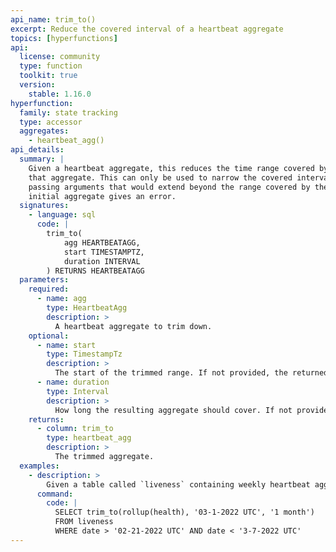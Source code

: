 ```yaml
---
api_name: trim_to()
excerpt: Reduce the covered interval of a heartbeat aggregate
topics: [hyperfunctions]
api:
  license: community
  type: function
  toolkit: true
  version:
    stable: 1.16.0
hyperfunction:
  family: state tracking
  type: accessor
  aggregates:
    - heartbeat_agg()
api_details:
  summary: |
    Given a heartbeat aggregate, this reduces the time range covered by
    that aggregate. This can only be used to narrow the covered interval,
    passing arguments that would extend beyond the range covered by the
    initial aggregate gives an error.
  signatures:
    - language: sql
      code: |
        trim_to(
            agg HEARTBEATAGG,
            start TIMESTAMPTZ,
            duration INTERVAL
        ) RETURNS HEARTBEATAGG
  parameters:
    required:
      - name: agg
        type: HeartbeatAgg
        description: >
          A heartbeat aggregate to trim down.
    optional:
      - name: start
        type: TimestampTz
        description: >
          The start of the trimmed range. If not provided, the returned heartbeat aggregate starts from the same time as the starting one.
      - name: duration
        type: Interval
        description: >
          How long the resulting aggregate should cover. If not provided, the returned heartbeat aggregate ends at the same time as the starting one.
    returns:
      - column: trim_to
        type: heartbeat_agg
        description: >
          The trimmed aggregate.
  examples:
    - description: >
        Given a table called `liveness` containing weekly heartbeat aggregates in column `health` with timestamp column `date`, use this query to roll up several weeks and trim the result to an exact month:
      command:
        code: |
          SELECT trim_to(rollup(health), '03-1-2022 UTC', '1 month')
          FROM liveness
          WHERE date > '02-21-2022 UTC' AND date < '3-7-2022 UTC'
---
```


